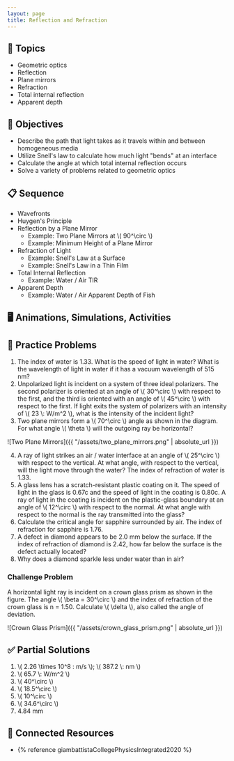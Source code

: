 ```yaml
---
layout: page
title: Reflection and Refraction
---
```


## 🔖 Topics

* Geometric optics
* Reflection
* Plane mirrors
* Refraction
* Total internal reflection
* Apparent depth

## 🎯 Objectives

* Describe the path that light takes as it travels within and between homogeneous media
* Utilize Snell's law to calculate how much light "bends" at an interface
* Calculate the angle at which total internal reflection occurs
* Solve a variety of problems related to geometric optics

## 📋 Sequence

* Wavefronts
* Huygen's Principle
* Reflection by a Plane Mirror
  * Example: Two Plane Mirrors at \\( 90^\circ \\)
  * Example: Minimum Height of a Plane Mirror
* Refraction of Light
  * Example: Snell's Law at a Surface
  * Example: Snell's Law in a Thin Film
* Total Internal Reflection
  * Example: Water / Air TIR
* Apparent Depth
  * Example: Water / Air Apparent Depth of Fish

## 🖥️ Animations, Simulations, Activities

## 📝 Practice Problems

1. The index of water is 1.33. What is the speed of light in water? What is the wavelength of light in water if it has a vacuum wavelength of 515 nm?
2. Unpolarized light is incident on a system of three ideal polarizers. The second polarizer is oriented at an angle of \\( 30^\circ \\) with respect to the first, and the third is oriented with an angle of \\( 45^\circ \\) with respect to the first. If light exits the system of polarizers with an intensity of \\( 23 \\: W/m^2 \\), what is the intensity of the incident light?
3. Two plane mirrors form a \\( 70^\circ \\) angle as shown in the diagram. For what angle \\( \theta \\) will the outgoing ray be horizontal?

  ![Two Plane Mirrors]({{ "/assets/two_plane_mirrors.png" | absolute_url }})

4. A ray of light strikes an air / water interface at an angle of \\( 25^\circ \\) with respect to the vertical. At what angle, with respect to the vertical, will the light move through the water? The index of refraction of water is 1.33.
5. A glass lens has a scratch-resistant plastic coating on it. The speed of light in the glass is 0.67c and the speed of light in the coating is 0.80c. A ray of light in the coating is incident on the plastic-glass boundary at an angle of \\( 12^\circ \\) with respect to the normal. At what angle with respect to the normal is the ray transmitted into the glass?
6. Calculate the critical angle for sapphire surrounded by air. The index of refraction for sapphire is 1.76.
7. A defect in diamond appears to be 2.0 mm below the surface. If the index of refraction of diamond is 2.42, how far below the surface is the defect actually located?
8. Why does a diamond sparkle less under water than in air?

### Challenge Problem

A horizontal light ray is incident on a crown glass prism as shown in the figure. The angle \\( \beta = 30^\circ \\) and the index of refraction of the crown glass is n = 1.50. Calculate \\( \delta \\), also called the angle of deviation.

  ![Crown Glass Prism]({{ "/assets/crown_glass_prism.png" | absolute_url }})

## ✅ Partial Solutions

1. \\( 2.26 \times 10^8 \: m/s \\); \\( 387.2 \\: nm \\)
2. \\( 65.7 \\: W/m^2 \\)
3. \\( 40^\circ \\)
4. \\( 18.5^\circ \\)
5. \\( 10^\circ \\)
6. \\( 34.6^\circ \\)
7. 4.84 mm

## 📘 Connected Resources

* {% reference giambattistaCollegePhysicsIntegrated2020 %}
